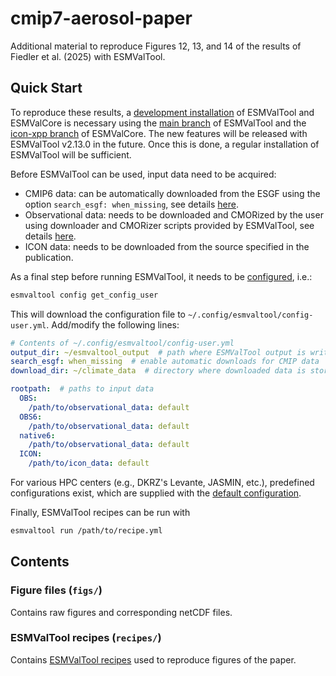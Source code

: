 # cmip7-aerosol-paper

Additional material to reproduce Figures 12, 13, and 14 of the results of
Fiedler et al. (2025) with ESMValTool.

## Quick Start

To reproduce these results, a [development
installation](https://docs.esmvaltool.org/en/latest/quickstart/installation.html#install-from-source)
of ESMValTool and ESMValCore is necessary using the [main
branch](https://github.com/ESMValGroup/ESMValTool/tree/main) of ESMValTool and
the [icon-xpp branch](https://github.com/ESMValGroup/ESMValCore/tree/icon-xpp)
of ESMValCore. The new features will be released with ESMValTool v2.13.0 in the
future. Once this is done, a regular installation of ESMValTool will be
sufficient.

Before ESMValTool can be used, input data need to be acquired:

- CMIP6 data: can be automatically downloaded from the ESGF using the option
  `search_esgf: when_missing`, see details
  [here](https://docs.esmvaltool.org/en/latest/input.html#models).
- Observational data: needs to be downloaded and CMORized by the user using
  downloader and CMORizer scripts provided by ESMValTool, see details
  [here](https://docs.esmvaltool.org/en/latest/input.html#observations).
- ICON data: needs to be downloaded from the source specified in the
  publication.

As a final step before running ESMValTool, it needs to be
[configured](https://docs.esmvaltool.org/en/latest/quickstart/configuration.html),
i.e.:

```bash
esmvaltool config get_config_user
```

This will download the configuration file to
`~/.config/esmvaltool/config-user.yml`. Add/modify the following lines:

```yml
# Contents of ~/.config/esmvaltool/config-user.yml
output_dir: ~/esmvaltool_output  # path where ESMValTool output is written
search_esgf: when_missing  # enable automatic downloads for CMIP data
download_dir: ~/climate_data  # directory where downloaded data is stored

rootpath:  # paths to input data
  OBS:
    /path/to/observational_data: default
  OBS6:
    /path/to/observational_data: default
  native6:
    /path/to/observational_data: default
  ICON:
    /path/to/icon_data: default
```

For various HPC centers (e.g., DKRZ's Levante, JASMIN, etc.), predefined
configurations exist, which are supplied with the [default
configuration](https://docs.esmvaltool.org/en/latest/quickstart/configuration.html).

Finally, ESMValTool recipes can be run with

```bash
esmvaltool run /path/to/recipe.yml
```

## Contents

### Figure files (`figs/`)

Contains raw figures and corresponding netCDF files.

### ESMValTool recipes (`recipes/`)

Contains [ESMValTool
recipes](https://docs.esmvaltool.org/projects/ESMValCore/en/v2.11.1/recipe/index.html)
used to reproduce figures of the paper.
